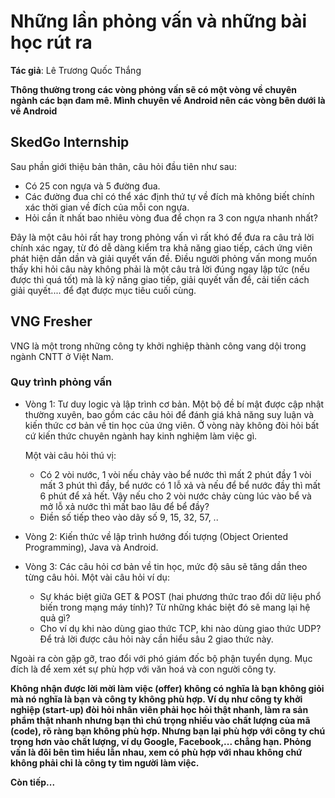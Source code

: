 # Những lần phỏng vấn và những bài học rút ra

**Tác giả**: Lê Trương Quốc Thắng

**Thông thường trong các vòng phỏng vấn sẽ có một vòng về chuyên ngành các bạn đam mê. Mình chuyên về Android nên các vòng bên dưới là về Android**

## SkedGo Internship

Sau phần giới thiệu bản thân, câu hỏi đầu tiên như sau:

- Có 25 con ngựa và 5 đường đua.
- Các đường đua chỉ có thể xác định thứ tự về đích mà không biết chính xác thời gian về đích của mỗi con ngựa.
- Hỏi cần ít nhất bao nhiêu vòng đua để chọn ra 3 con ngựa nhanh nhất?

Đây là một câu hỏi rất hay trong phỏng vấn vì rất khó để đưa ra câu trả lời chính xác ngay, từ đó dễ dàng kiểm tra khả năng giao tiếp, cách ứng viên phát hiện dần dần và giải quyết vấn đề. Điều người phỏng vấn mong muốn thấy khi hỏi câu này không phải là một câu trả lời đúng ngay lập tức (nếu được thì quá tốt) mà là kỹ năng giao tiếp, giải quyết vấn đề, cải tiến cách giải quyết.... để đạt được mục tiêu cuối cùng.

## VNG Fresher

VNG là một trong những công ty khởi nghiệp thành công vang dội trong ngành CNTT ở Việt Nam.

### Quy trình phỏng vấn

-  Vòng 1: Tư duy logic và lập trình cơ bản. Một bộ đề bí mật được cập nhật thường xuyên, bao gồm các câu hỏi để đánh giá khả năng suy luận và kiến thức cơ bản về tin học của ứng viên. Ở vòng này không đòi hỏi bất cứ kiến thức chuyên ngành hay kinh nghiệm làm việc gì.

    Một vài câu hỏi thú vị:

    - Có 2 vòi nước, 1 vòi nếu chảy vào bể nước thì mất 2 phút đầy 1 vòi mất 3 phút thì đầy, bể nước có 1 lỗ xả và nếu để bể nước đầy thì mất 6 phút để xả hết. Vậy nếu cho 2 vòi nước chảy cùng lúc vào bể và mở lỗ xả nước thì mất bao lâu để bể đầy?
    - Điền số tiếp theo vào dãy số 9, 15, 32, 57, ..

- Vòng 2: Kiến thức về lập trình hướng đối tượng (Object Oriented Programming), Java và Android.

- Vòng 3: Các câu hỏi cơ bản về tin học, mức độ sâu sẽ tăng dần theo từng câu hỏi. Một vài câu hỏi ví dụ:

    - Sự khác biệt giữa GET & POST (hai phương thức trao đổi dữ liệu phổ biến trong mạng máy tính)? Từ những khác biệt đó sẽ mang lại hệ quả gì? 
    - Cho ví dụ khi nào dùng giao thức TCP, khi nào dùng giao thức UDP? Để trả lời được câu hỏi này cần hiểu sâu 2 giao thức này.

Ngoài ra còn gặp gỡ, trao đổi với phó giám đốc bộ phận tuyển dụng. Mục đích là để xem xét sự phù hợp với văn hoá và con người công ty.

**Không nhận được lời mời làm việc (offer) không có nghĩa là bạn không giỏi mà nó nghĩa là bạn và công ty không phù hợp. Ví dụ như công ty khởi nghiệp (start-up) đòi hỏi nhân viên phải học hỏi thật nhanh, làm ra sản phẩm thật nhanh nhưng bạn thì chú trọng nhiều vào chất lượng của mã (code), rõ ràng bạn không phù hợp. Nhưng bạn lại phù hợp với công ty chú trọng hơn vào chất lượng, ví dụ Google, Facebook,... chẳng hạn. Phỏng vấn là đôi bên tìm hiểu lẫn nhau, xem có phù hợp với nhau không chứ không phải chỉ là công ty tìm người làm việc.**

**Còn tiếp...**